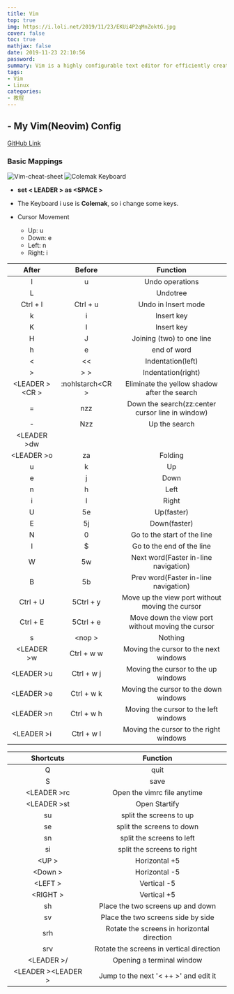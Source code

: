 ```yaml
---
title: Vim
top: true
img: https://i.loli.net/2019/11/23/EKUi4P2qMnZoktG.jpg
cover: false
toc: true
mathjax: false
date: 2019-11-23 22:10:56
password:
summary: Vim is a highly configurable text editor for efficiently creating and changing any kind of text.
tags:
- Vim
- Linux
categories:
- 教程
---
```


## - My Vim(Neovim) Config

[GitHub Link](https://github.com/liuyaanng/NeoVim-Config)

### Basic Mappings

![Vim-cheat-sheet](vim_cheat_sheet.png)
![Colemak Keyboard](colemak.png)

- **set &lt; LEADER &gt; as &lt;SPACE &gt;**

- The Keyboard i use is **Colemak**, so i change some keys.

- Cursor Movement
  - Up: u
  - Down: e
  - Left: n
  - Right: i

After | Before | Function
:---: | :---: | :---:
l | u | Undo operations
L |   | Undotree
Ctrl + l | Ctrl + u | Undo in Insert mode
k | i | Insert key
K | I | Insert key
H | J | Joining (two) to one line
h | e | end of word
&lt; | &lt;&lt; | Indentation(left)
 &gt; |  &gt; &gt; | Indentation(right)
&lt;LEADER &gt;&lt;CR &gt; | :nohlstarch&lt;CR &gt; | Eliminate the yellow shadow after the search
= | nzz | Down the search(zz:center cursor line in window)
- | Nzz | Up the search
&lt;LEADER &gt;dw |
&lt;LEADER &gt;o | za | Folding
u | k | Up
e | j | Down
n | h | Left
i | l | Right
U | 5e | Up(faster)
E | 5j | Down(faster)
N | 0 | Go to the start of the line
I | $ | Go to the end of the line
W | 5w | Next word(Faster in-line navigation)
B | 5b | Prev word(Faster in-line navigation)
Ctrl + U | 5Ctrl + y | Move up the view port without moving the cursor
Ctrl + E | 5Ctrl + e | Move down the view port without moving the cursor
s | &lt;nop &gt; | Nothing
&lt;LEADER &gt;w | Ctrl + w w | Moving the cursor to the next windows
&lt;LEADER &gt;u | Ctrl + w j | Moving the cursor to the up windows
&lt;LEADER &gt;e | Ctrl + w k | Moving the cursor to the down windows
&lt;LEADER &gt;n | Ctrl + w h | Moving the cursor to the left windows
&lt;LEADER &gt;i | Ctrl + w l | Moving the cursor to the right windows


| Shortcuts | Function |
:----:   | :----:
Q | quit
S | save
&lt;LEADER &gt;rc | Open the vimrc file anytime
&lt;LEADER &gt;st | Open Startify
su | split the screens to up
se | split the screens to down
sn | split the screens to left
si | split the screens to right
&lt;UP &gt; | Horizontal +5
&lt;Down &gt; | Horizontal -5
&lt;LEFT &gt; | Vertical -5
&lt;RIGHT &gt; | Vertical +5
sh | Place the two screens up and down
sv | Place the two screens side by side
srh | Rotate the screens in horizontal direction
srv | Rotate the screens in vertical direction
&lt;LEADER &gt;/ | Opening a terminal window
&lt;LEADER &gt;&lt;LEADER &gt; | Jump to the next '&lt; ++ &gt;' and edit it


